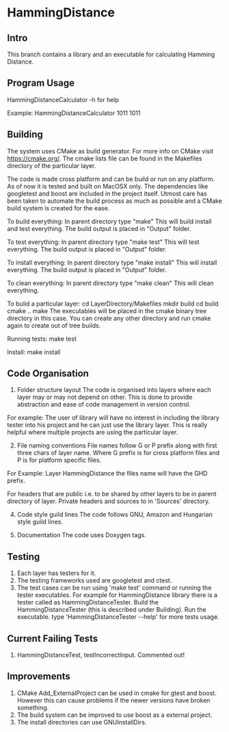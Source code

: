 # HammingDistance

Intro
------------------------------------------------------------------------------
This branch contains a library and an executable for calculating Hamming Distance.

Program Usage
------------------------------------------------------------------------------
HammingDistanceCalculator -h for help

Example:
HammingDistanceCalculator 1011 1011

Building
------------------------------------------------------------------------------
The system uses CMake as build generator.
For more info on CMake visit https://cmake.org/.
The cmake lists file can be found in the Makefiles directory of the particular layer.

The code is made cross platform and can be build or run on any platform.
As of now it is tested and built on MacOSX only.
The dependencies like googletest and boost are included in the project itself.
Utmost care has been taken to automate the build process as much as possible
and a CMake build system is created for the ease.

To build everything:
In parent directory type "make"
This will build install and test everything.
The build output is placed in "Output" folder.

To test everything:
In parent directory type "make test"
This will test everything.
The build output is placed in "Output" folder.

To install everything:
In parent directory type "make install"
This will install everything.
The build output is placed in "Output" folder.

To clean everything:
In parent directory type "make clean"
This will clean everything.

To bulid a particular layer:
cd LayerDirectory/Makefiles
mkdir build
cd build
cmake ..
make
The executables will be placed in the cmake binary tree directory in this case.
You can create any other directory and run cmake again to create out of tree builds.

Running tests:
make test

Install:
make install

Code Organisation
------------------------------------------------------------------------------

1. Folder structure layout
The code is organised into layers where each layer may or may not depend on other.
This is done to provide abstraction and ease of code management in version control.

For example:
The user of library will have no interest in including the library tester into his
project and he can just use the library layer. This is really helpful where multiple
projects are using the particular layer.

2. File naming conventions
File names follow G or P prefix along with first three chars of layer name.
Where G prefix is for cross platform files and P is for platform specific files.

For Example:
Layer HammingDistance the files name will have the GHD prefix.

For headers that are public i.e. to be shared by other layers to
be in parent directory of layer.
Private headers and sources to in 'Sources' directory.

4. Code style guild lines
The code follows GNU, Amazon and Hungarian style guild lines.

5. Documentation
The code uses Doxygen tags.

Testing
------------------------------------------------------------------------------
1. Each layer has testers for it.
2. The testing frameworks used are googletest and ctest.
3. The test cases can be run using 'make test' command or running the tester executables.
For example for HammingDistance library there is a tester called as HammingDistanceTester.
	Build the HammingDistanceTester (this is described under Building).
	Run the executable.
	type 'HammingDistanceTester --help' for more tests usage.
	
Current Failing Tests
------------------------------------------------------------------------------
1. HammingDistanceTest, testIncorrectInput. Commented out!

Improvements
------------------------------------------------------------------------------
1. CMake Add_ExternalProject can be used in cmake for gtest and boost.
However this can cause problems if the newer versions have broken something.
2. The build system can be improved to use boost as a external project.
3. The install directories can use GNUInstallDirs.
